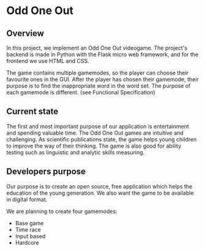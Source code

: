 # Odd One Out

## Overview
In this project, we implement an Odd One Out videogame.
The project's backend is made in Python with the Flask micro web framework, and for the frontend we use HTML and CSS.

The game contains multiple gamemodes, so the player can choose their favourite ones in the GUI.
After the player has chosen their gamemode, their purpose is to find the inappropriate word in the word set.
The purpose of each gamemode is different. (see Functional Specification)

## Current state
The first and most important purpose of our application is entertainment and spending valuable time. The Odd One Out games are intuitive and
challenging. As scientific publications state, the game helps young children to improve the way of their thinking.
The game is also good for ability testing such as linguistic and analytic skills measuring.

## Developers purpose
Our purpose is to create an open source, free application which helps the education of the young generation.
We also want the game to be available in digital format.

We are planning to create four gamemodes:
- Base game
- Time race
- Input based
- Hardcore
